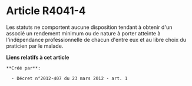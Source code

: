 # Article R4041-4

Les statuts ne comportent aucune disposition tendant à obtenir d'un associé un rendement minimum ou de nature à porter
atteinte à l'indépendance professionnelle de chacun d'entre eux et au libre choix du praticien par le malade.

**Liens relatifs à cet article**

	**Créé par**:

	  - Décret n°2012-407 du 23 mars 2012 - art. 1
